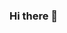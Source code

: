 ### Hi there 👋

<!--
**PythonsNFT/PythonsNFT** is a ✨ _special_ ✨ repository because its `README.md` (this file) appears on your GitHub profile.

I've uploaded my code used to generate PythonsNFT as free and open source under a MIT license. This project was my first deep dive into Python to create something other than homework excercises from training courses. At the time of writing and posting the code, I feel like I've already learned so much more and would do many things differently. I'm sure to an intermeidate or seasoned programmer the code is pretty clunky and ugly, but as a beginner I'm thrilled to have been able to generate what was in my head through something completely new to me. I used the IDE PyCharm to construct and execute the script, which required some manual installation of Python Interpreters through the PyCharm preferences menu. 

Google and Stack Overflow were very heavily utilized and referenced throughout (and still are). My biggest obsticle was figuring out how to actually draw pixels through code to generate the Pythons. At first I was trying to compile the Pythons by merging together layers of pixel drawings I made, but this was becoming very labor intensive and I wasn't sure how to technically integrate image merges with the For loop statements, which was the one thing that felt most comfortable to me. I kept seeing references to Numpy in deep Google dives on how to draw pixels with code and once I discovered that np.array() could be used with variables to plot pixels with defined RGB values, that was the breakthrough I needed conceptually to begin pulling it all together.  This still led to many hours of trial and error but I could see a path forward. One easy change I would make/recommend to anyone using this script is to integrate the array tables and main script into one file.  Breaking them out was not necessary and was not Python Zen.

In conclusion, I feel like I learned a lot and it was great first immersive dive into Python. Many things in this script could be done more effeciently and I would encourage this script be used as a starting or jumping off point and modified. I'm excited to continue my journey in programming as I continue to learn and develop!
